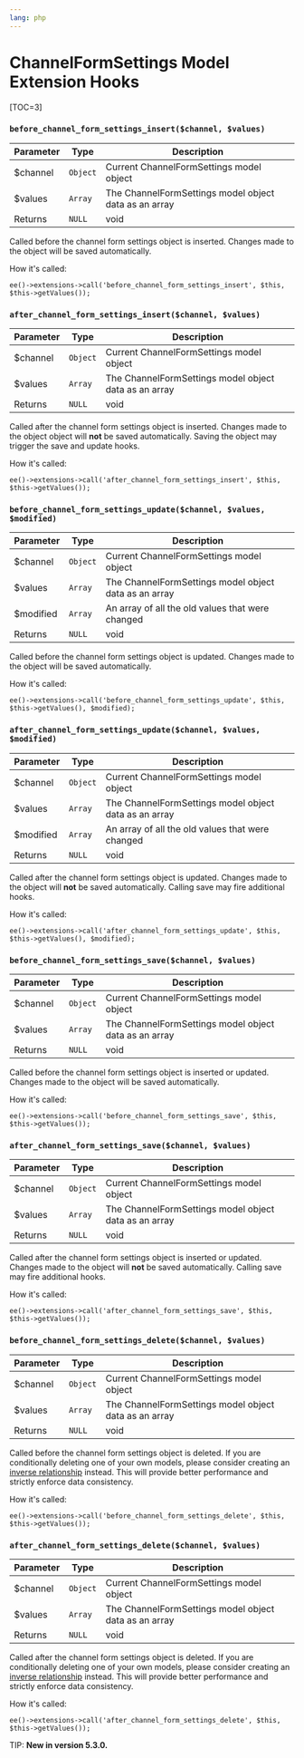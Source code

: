 ```yaml
---
lang: php
---
```


<!--
    This source file is part of the open source project
    ExpressionEngine User Guide (https://github.com/ExpressionEngine/ExpressionEngine-User-Guide)

    @link      https://expressionengine.com/
    @copyright Copyright (c) 2003-2020, Packet Tide, LLC (https://packettide.com)
    @license   https://expressionengine.com/license Licensed under Apache License, Version 2.0
-->

# ChannelFormSettings Model Extension Hooks

[TOC=3]

### `before_channel_form_settings_insert($channel, $values)`

| Parameter | Type     | Description                                           |
| --------- | -------- | ------------------------------------------------------|
| \$channel | `Object` | Current ChannelFormSettings model object              |
| \$values  | `Array`  | The ChannelFormSettings model object data as an array |
| Returns   | `NULL`   | void                                                  |

Called before the channel form settings object is inserted. Changes made to the object will be saved automatically.

How it's called:

    ee()->extensions->call('before_channel_form_settings_insert', $this, $this->getValues());

### `after_channel_form_settings_insert($channel, $values)`

| Parameter | Type     | Description                                           |
| --------- | -------- | ------------------------------------------------------|
| \$channel | `Object` | Current ChannelFormSettings model object              |
| \$values  | `Array`  | The ChannelFormSettings model object data as an array |
| Returns   | `NULL`   | void                                                  |

Called after the channel form settings object is inserted. Changes made to the object object will **not** be saved automatically. Saving the object may trigger the save and update hooks.

How it's called:

    ee()->extensions->call('after_channel_form_settings_insert', $this, $this->getValues());

### `before_channel_form_settings_update($channel, $values, $modified)`

| Parameter  | Type     | Description                                           |
| ---------- | -------- | ----------------------------------------------------- |
| \$channel  | `Object` | Current ChannelFormSettings model object              |
| \$values   | `Array`  | The ChannelFormSettings model object data as an array |
| \$modified | `Array`  | An array of all the old values that were changed      |
| Returns    | `NULL`   | void                                                  |

Called before the channel form settings object is updated. Changes made to the object will be saved automatically.

How it's called:

    ee()->extensions->call('before_channel_form_settings_update', $this, $this->getValues(), $modified);

### `after_channel_form_settings_update($channel, $values, $modified)`

| Parameter  | Type     | Description                                           |
| ---------- | -------- | ----------------------------------------------------- |
| \$channel  | `Object` | Current ChannelFormSettings model object              |
| \$values   | `Array`  | The ChannelFormSettings model object data as an array |
| \$modified | `Array`  | An array of all the old values that were changed      |
| Returns    | `NULL`   | void                                                  |

Called after the channel form settings object is updated. Changes made to the object will **not** be saved automatically. Calling save may fire additional hooks.

How it's called:

    ee()->extensions->call('after_channel_form_settings_update', $this, $this->getValues(), $modified);

### `before_channel_form_settings_save($channel, $values)`

| Parameter | Type     | Description                                           |
| --------- | -------- | ----------------------------------------------------- |
| \$channel | `Object` | Current ChannelFormSettings model object              |
| \$values  | `Array`  | The ChannelFormSettings model object data as an array |
| Returns   | `NULL`   | void                                                  |

Called before the channel form settings object is inserted or updated. Changes made to the object will be saved automatically.

How it's called:

    ee()->extensions->call('before_channel_form_settings_save', $this, $this->getValues());

### `after_channel_form_settings_save($channel, $values)`

| Parameter | Type     | Description                                           |
| --------- | -------- | ----------------------------------------------------- |
| \$channel | `Object` | Current ChannelFormSettings model object              |
| \$values  | `Array`  | The ChannelFormSettings model object data as an array |
| Returns   | `NULL`   | void                                                  |

Called after the channel form settings object is inserted or updated. Changes made to the object will **not** be saved automatically. Calling save may fire additional hooks.

How it's called:

    ee()->extensions->call('after_channel_form_settings_save', $this, $this->getValues());

### `before_channel_form_settings_delete($channel, $values)`

| Parameter | Type     | Description                                           |
| --------- | -------- | ----------------------------------------------------- |
| \$channel | `Object` | Current ChannelFormSettings model object              |
| \$values  | `Array`  | The ChannelFormSettings model object data as an array |
| Returns   | `NULL`   | void                                                  |

Called before the channel form settings object is deleted. If you are conditionally deleting one of your own models, please consider creating an [inverse relationship](development/services/model/relating-models.md#inverse-relationships) instead. This will provide better performance and strictly enforce data consistency.

How it's called:

    ee()->extensions->call('before_channel_form_settings_delete', $this, $this->getValues());

### `after_channel_form_settings_delete($channel, $values)`

| Parameter | Type     | Description                                           |
| --------- | -------- | ----------------------------------------------------- |
| \$channel | `Object` | Current ChannelFormSettings model object              |
| \$values  | `Array`  | The ChannelFormSettings model object data as an array |
| Returns   | `NULL`   | void                                                  |

Called after the channel form settings object is deleted. If you are conditionally deleting one of your own models, please consider creating an [inverse relationship](development/services/model/relating-models.md#inverse-relationships) instead. This will provide better performance and strictly enforce data consistency.

How it's called:

    ee()->extensions->call('after_channel_form_settings_delete', $this, $this->getValues());

TIP: **New in version 5.3.0.**
